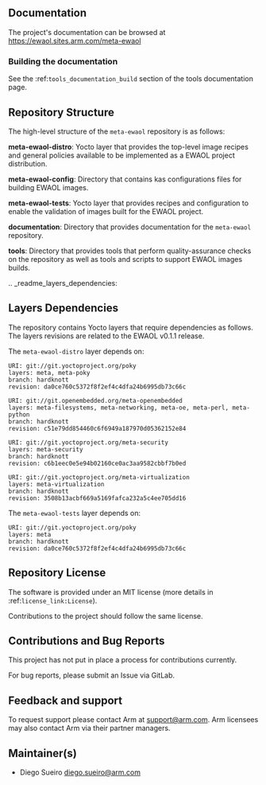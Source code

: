 ## Documentation

The project's documentation can be browsed at
https://ewaol.sites.arm.com/meta-ewaol

### Building the documentation

See the :ref:`tools_documentation_build` section of the tools documentation page.

## Repository Structure

The high-level structure of the `meta-ewaol` repository is as follows:

**meta-ewaol-distro**:
  Yocto layer that provides the top-level image recipes and general policies
  available to be implemented as a EWAOL project distribution.

**meta-ewaol-config**:
  Directory that contains kas configurations files for building EWAOL images.

**meta-ewaol-tests**:
  Yocto layer that provides recipes and configuration to enable the validation
  of images built for the EWAOL project.

**documentation**:
  Directory that provides documentation for the `meta-ewaol` repository.

**tools**:
  Directory that provides tools that perform quality-assurance checks on the
  repository as well as tools and scripts to support EWAOL images builds.

.. _readme_layers_dependencies:

## Layers Dependencies

The repository contains Yocto layers that require dependencies as follows. The
layers revisions are related to the EWAOL v0.1.1 release.

The `meta-ewaol-distro` layer depends on:

    URI: git://git.yoctoproject.org/poky
    layers: meta, meta-poky
    branch: hardknott
    revision: da0ce760c5372f8f2ef4c4dfa24b6995db73c66c

    URI: git://git.openembedded.org/meta-openembedded
    layers: meta-filesystems, meta-networking, meta-oe, meta-perl, meta-python
    branch: hardknott
    revision: c51e79dd854460c6f6949a187970d05362152e84

    URI: git://git.yoctoproject.org/meta-security
    layers: meta-security
    branch: hardknott
    revision: c6b1eec0e5e94b02160ce0ac3aa9582cbbf7b0ed

    URI: git://git.yoctoproject.org/meta-virtualization
    layers: meta-virtualization
    branch: hardknott
    revision: 3508b13acbf669a5169fafca232a5c4ee705dd16


The `meta-ewaol-tests` layer depends on:

    URI: git://git.yoctoproject.org/poky
    layers: meta
    branch: hardknott
    revision: da0ce760c5372f8f2ef4c4dfa24b6995db73c66c

## Repository License

The software is provided under an MIT license (more details in
:ref:`license_link:License`).

Contributions to the project should follow the same license.

## Contributions and Bug Reports

This project has not put in place a process for contributions currently.

For bug reports, please submit an Issue via GitLab.

## Feedback and support

To request support please contact Arm at support@arm.com. Arm licensees may
also contact Arm via their partner managers.

## Maintainer(s)

* Diego Sueiro <diego.sueiro@arm.com>
